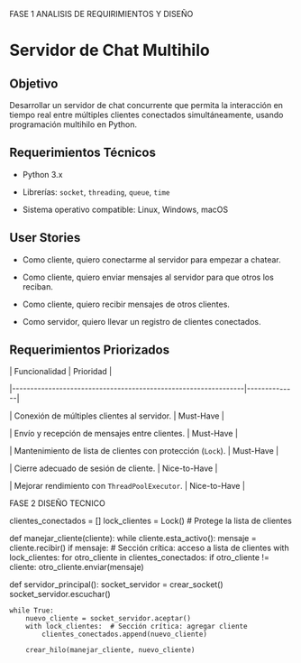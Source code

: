 FASE 1 ANALISIS DE REQUIRIMIENTOS Y DISEÑO

# Servidor de Chat Multihilo
 
## Objetivo

Desarrollar un servidor de chat concurrente que permita la interacción en tiempo real entre múltiples clientes conectados simultáneamente, usando programación multihilo en Python.
 
## Requerimientos Técnicos

- Python 3.x

- Librerías: `socket`, `threading`, `queue`, `time`

- Sistema operativo compatible: Linux, Windows, macOS
 
## User Stories

- Como cliente, quiero conectarme al servidor para empezar a chatear.

- Como cliente, quiero enviar mensajes al servidor para que otros los reciban.

- Como cliente, quiero recibir mensajes de otros clientes.

- Como servidor, quiero llevar un registro de clientes conectados.
 
## Requerimientos Priorizados
 
| Funcionalidad                                                  | Prioridad    |

|----------------------------------------------------------------|--------------|

| Conexión de múltiples clientes al servidor.                    | Must-Have    |

| Envío y recepción de mensajes entre clientes.                  | Must-Have    |

| Mantenimiento de lista de clientes con protección (`Lock`).    | Must-Have    |

| Cierre adecuado de sesión de cliente.                          | Nice-to-Have |

| Mejorar rendimiento con `ThreadPoolExecutor`.                  | Nice-to-Have |


FASE 2 DISEÑO TECNICO

clientes_conectados = []
lock_clientes = Lock()  # Protege la lista de clientes
 
def manejar_cliente(cliente):
    while cliente.esta_activo():
        mensaje = cliente.recibir()
        if mensaje:
            # Sección crítica: acceso a lista de clientes
            with lock_clientes:
                for otro_cliente in clientes_conectados:
                    if otro_cliente != cliente:
                        otro_cliente.enviar(mensaje)
 
def servidor_principal():
    socket_servidor = crear_socket()
    socket_servidor.escuchar()
 
    while True:
        nuevo_cliente = socket_servidor.aceptar()
        with lock_clientes:  # Sección crítica: agregar cliente
            clientes_conectados.append(nuevo_cliente)
 
        crear_hilo(manejar_cliente, nuevo_cliente)
